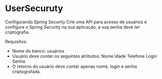 # UserSecuruty

Configurando Spring Security
Crie uma API para acesso de usuários e configure o Spring Security na sua aplicação, a sua senha deve ter criptografia.

Requisitos: 
- Nome do banco: usuarios
- Usuário deve conter os seguintes atributos: 
Nome
Idade
Telefone
Login
Senha
- O retorno do usuário deve conter apenas nome, login e senha criptografada.
